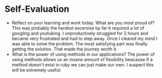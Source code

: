 # Self-Evaluation

- Reflect on your learning and work today. What are you most proud of?
This was probably the hardest excersise by far it required a lot of googling and youtubing. I unproductively struggled for 2 hours and became very frustrated and had to step away. Once I cleared my mind I was able to solve the problem. The most satisfying part was finally getting the solution. That made the journey worth it.
- What is the power of using methods in our applications?
The power of using methods allows us an insane amount of flexibility beacause if a method doesn't exist in ruby we can just make our own. I suspect this will be extremely useful.